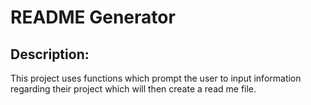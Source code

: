 # README Generator

  ## Description:
  This project uses functions which prompt the user to input information regarding their project which will then create a read me file.

